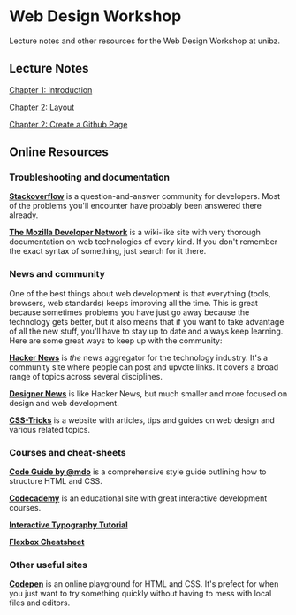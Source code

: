 Web Design Workshop
===================

Lecture notes and other resources for the Web Design Workshop at unibz.

## Lecture Notes

[Chapter 1: Introduction](chapter1.md)

[Chapter 2: Layout](chapter2.md)

[Chapter 2: Create a Github Page](chapter3.md)


## Online Resources

### Troubleshooting and documentation
[**Stackoverflow**](http://stackoverflow.com) is a question-and-answer community for developers. Most of the problems you'll encounter have probably been answered there already.

[**The Mozilla Developer Network**](http://developer.mozilla.org) is a wiki-like site with very thorough documentation on web technologies of every kind. If you don't remember the exact syntax of something, just search for it there.

### News and community
One of the best things about web development is that everything (tools, browsers, web standards) keeps improving all the time. This is great because sometimes problems you have just go away because the technology gets better, but it also means that if you want to take advantage of all the new stuff, you'll have to stay up to date and always keep learning. Here are some great ways to keep up with the community:

[**Hacker News**](https://news.ycombinator.com) is *the* news aggregator for the technology industry. It's a community site where people can post and upvote links. It covers a broad range of topics across several disciplines.

[**Designer News**](http://news.layervault.com) is like Hacker News, but much smaller and more focused on design and web development.

[**CSS-Tricks**](http://css-tricks.com) is a website with articles, tips and guides on web design and various related topics.

### Courses and cheat-sheets

[**Code Guide by @mdo**](http://mdo.github.io/code-guide/) is a comprehensive style guide outlining how to structure HTML and CSS.

[**Codecademy**](http://codecademy.com) is an educational site with great interactive development courses.

[**Interactive Typography Tutorial**](http://www.kaikkonendesign.fi/typography/)

[**Flexbox Cheatsheet**](http://apps.workflower.fi/css-cheats/?name=flexbox)

### Other useful sites

[**Codepen**](http://codepen.io/) is an online playground for HTML and CSS. It's prefect for when you just want to try something quickly without having to mess with local files and editors.
